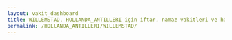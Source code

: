 ```yaml
---
layout: vakit_dashboard
title: WILLEMSTAD, HOLLANDA_ANTILLERI için iftar, namaz vakitleri ve hava durumu - ilçe/eyalet seç
permalink: /HOLLANDA_ANTILLERI/WILLEMSTAD/
---
```


<script type="text/javascript">
  var GLOBAL_COUNTRY = 'HOLLANDA_ANTILLERI';
  var GLOBAL_CITY = 'WILLEMSTAD';
  var GLOBAL_STATE = '';
  var lat = 72;
  var lon = 21;
</script>

